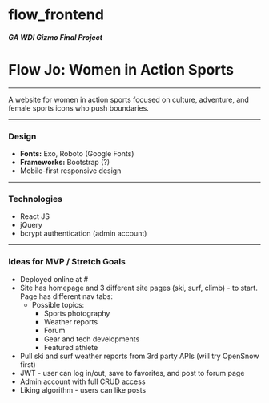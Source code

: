 # flow_frontend

##### GA WDI Gizmo Final Project

# Flow Jo: Women in Action Sports

---

A website for women in action sports focused on culture, adventure, and female sports icons who push boundaries.

---

### Design

* **Fonts:** Exo, Roboto (Google Fonts)
* **Frameworks:** Bootstrap (?)
* Mobile-first responsive design

---

### Technologies

* React JS
* jQuery
* bcrypt authentication (admin account)

---

### Ideas for MVP / Stretch Goals

* Deployed online at #
* Site has homepage and 3 different site pages (ski, surf, climb) - to start. Page has different nav tabs:
  * Possible topics:
      * Sports photography
      * Weather reports
      * Forum
      * Gear and tech developments
      * Featured athlete
* Pull ski and surf weather reports from 3rd party APIs (will try OpenSnow first)
* JWT - user can log in/out, save to favorites, and post to forum page
* Admin account with full CRUD access
* Liking algorithm - users can like posts
